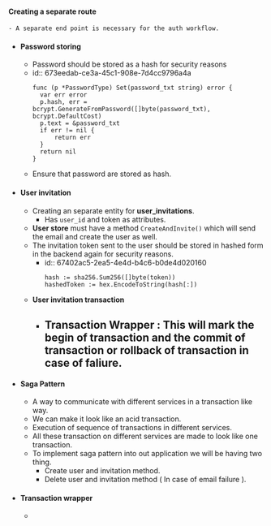 #### Creating a separate route
	- A separate end point is necessary for the auth workflow.
- #### Password storing
	- Password should be stored as a hash for security reasons
	- id:: 673eedab-ce3a-45c1-908e-7d4cc9796a4a
	  ```
	  func (p *PasswordType) Set(password_txt string) error {
	  	var err error
	  	p.hash, err = bcrypt.GenerateFromPassword([]byte(password_txt), bcrypt.DefaultCost)
	  	p.text = &password_txt
	  	if err != nil {
	  		return err
	  	}
	  	return nil
	  }
	  ```
	- Ensure that password are stored as hash.
- #### User invitation
	- Creating an separate entity for **user_invitations**.
		- Has `user_id` and token as attributes.
	- __User store__ must have a method `CreateAndInvite()` which will send the email and create the user as well.
	- The invitation token sent to the user should be stored in hashed form in the backend again for security reasons.
		- id:: 67402ac5-2ea5-4e4d-b4c6-b0de4d020160
		  ```
		  hash := sha256.Sum256([]byte(token))
		  hashedToken := hex.EncodeToString(hash[:])
		  ```
	- **User invitation transaction**
		- __Transaction Wrapper__ : This will mark the begin of transaction and the commit of transaction or rollback of transaction in case of faliure.
			-
- #### Saga Pattern
	- A way to communicate with different services in a transaction like way.
	- We can make it look like an acid transaction.
	- Execution of sequence of transactions in different services.
	- All these transaction on different services are made to look like one transaction.
	- To implement saga pattern into out application we will be having two thing.
		- Create user and invitation method.
		- Delete user and invitation method ( In case of email failure ).
- #### Transaction wrapper
	-